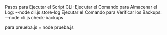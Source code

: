 Pasos para Ejecutar el Script CLI:
Ejecutar el Comando para Almacenar el Log:
--node cli.js store-log
Ejecutar el Comando para Verificar los Backups:
--node cli.js check-backups


para preueba.js = node prueba.js